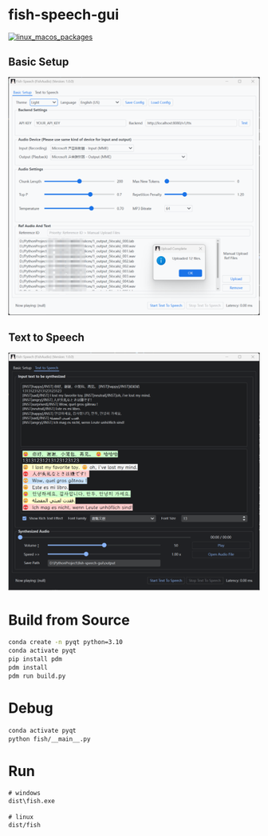 # fish-speech-gui

[![linux_macos_packages](https://github.com/AnyaCoder/fish-speech-gui/blob/main/.github/workflows/ci.yml/badge.svg)](https://github.com/AnyaCoder/fish-speech-gui/blob/main/.github/workflows/ci.yml)

## Basic Setup

<img src="fish/assets/example_1_basic.png" width="800" />

## Text to Speech

<img src="fish/assets/example_1_tts.png" width="800" />

# Build from Source

```bash
conda create -n pyqt python=3.10
conda activate pyqt
pip install pdm
pdm install
pdm run build.py
```

# Debug

```bash
conda activate pyqt
python fish/__main__.py
```

# Run

```
# windows
dist\fish.exe

# linux
dist/fish
```
